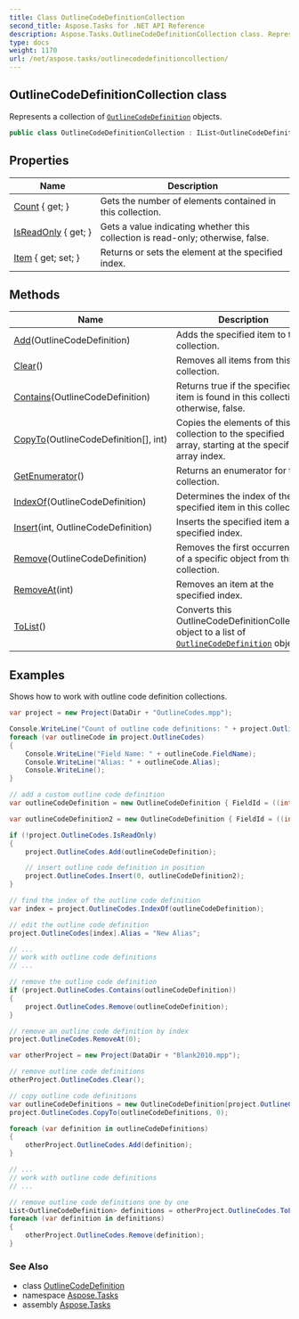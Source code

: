 ```yaml
---
title: Class OutlineCodeDefinitionCollection
second_title: Aspose.Tasks for .NET API Reference
description: Aspose.Tasks.OutlineCodeDefinitionCollection class. Represents a collection of OutlineCodeDefinition objects
type: docs
weight: 1170
url: /net/aspose.tasks/outlinecodedefinitioncollection/
---
```

## OutlineCodeDefinitionCollection class

Represents a collection of [`OutlineCodeDefinition`](../outlinecodedefinition/) objects.

```csharp
public class OutlineCodeDefinitionCollection : IList<OutlineCodeDefinition>
```

## Properties

| Name | Description |
| --- | --- |
| [Count](../../aspose.tasks/outlinecodedefinitioncollection/count/) { get; } | Gets the number of elements contained in this collection. |
| [IsReadOnly](../../aspose.tasks/outlinecodedefinitioncollection/isreadonly/) { get; } | Gets a value indicating whether this collection is read-only; otherwise, false. |
| [Item](../../aspose.tasks/outlinecodedefinitioncollection/item/) { get; set; } | Returns or sets the element at the specified index. |

## Methods

| Name | Description |
| --- | --- |
| [Add](../../aspose.tasks/outlinecodedefinitioncollection/add/)(OutlineCodeDefinition) | Adds the specified item to this collection. |
| [Clear](../../aspose.tasks/outlinecodedefinitioncollection/clear/)() | Removes all items from this collection. |
| [Contains](../../aspose.tasks/outlinecodedefinitioncollection/contains/)(OutlineCodeDefinition) | Returns true if the specified item is found in this collection; otherwise, false. |
| [CopyTo](../../aspose.tasks/outlinecodedefinitioncollection/copyto/)(OutlineCodeDefinition[], int) | Copies the elements of this collection to the specified array, starting at the specified array index. |
| [GetEnumerator](../../aspose.tasks/outlinecodedefinitioncollection/getenumerator/)() | Returns an enumerator for this collection. |
| [IndexOf](../../aspose.tasks/outlinecodedefinitioncollection/indexof/)(OutlineCodeDefinition) | Determines the index of the specified item in this collection. |
| [Insert](../../aspose.tasks/outlinecodedefinitioncollection/insert/)(int, OutlineCodeDefinition) | Inserts the specified item at the specified index. |
| [Remove](../../aspose.tasks/outlinecodedefinitioncollection/remove/)(OutlineCodeDefinition) | Removes the first occurrence of a specific object from this collection. |
| [RemoveAt](../../aspose.tasks/outlinecodedefinitioncollection/removeat/)(int) | Removes an item at the specified index. |
| [ToList](../../aspose.tasks/outlinecodedefinitioncollection/tolist/)() | Converts this OutlineCodeDefinitionCollection object to a list of [`OutlineCodeDefinition`](../outlinecodedefinition/) objects. |

## Examples

Shows how to work with outline code definition collections.

```csharp
var project = new Project(DataDir + "OutlineCodes.mpp");

Console.WriteLine("Count of outline code definitions: " + project.OutlineCodes.Count);
foreach (var outlineCode in project.OutlineCodes)
{
    Console.WriteLine("Field Name: " + outlineCode.FieldName);
    Console.WriteLine("Alias: " + outlineCode.Alias);
    Console.WriteLine();
}

// add a custom outline code definition
var outlineCodeDefinition = new OutlineCodeDefinition { FieldId = ((int)ExtendedAttributeTask.OutlineCode3).ToString("D"), Alias = "My Outline Code" };

var outlineCodeDefinition2 = new OutlineCodeDefinition { FieldId = ((int)ExtendedAttributeTask.OutlineCode1).ToString("D"), Alias = "My Outline Code 2" };

if (!project.OutlineCodes.IsReadOnly)
{
    project.OutlineCodes.Add(outlineCodeDefinition);

    // insert outline code definition in position
    project.OutlineCodes.Insert(0, outlineCodeDefinition2);
}

// find the index of the outline code definition
var index = project.OutlineCodes.IndexOf(outlineCodeDefinition);

// edit the outline code definition
project.OutlineCodes[index].Alias = "New Alias";

// ...
// work with outline code definitions
// ...

// remove the outline code definition
if (project.OutlineCodes.Contains(outlineCodeDefinition))
{
    project.OutlineCodes.Remove(outlineCodeDefinition);
}

// remove an outline code definition by index
project.OutlineCodes.RemoveAt(0);

var otherProject = new Project(DataDir + "Blank2010.mpp");

// remove outline code definitions
otherProject.OutlineCodes.Clear();

// copy outline code definitions
var outlineCodeDefinitions = new OutlineCodeDefinition[project.OutlineCodes.Count];
project.OutlineCodes.CopyTo(outlineCodeDefinitions, 0);

foreach (var definition in outlineCodeDefinitions)
{
    otherProject.OutlineCodes.Add(definition);
}

// ...
// work with outline code definitions
// ...

// remove outline code definitions one by one
List<OutlineCodeDefinition> definitions = otherProject.OutlineCodes.ToList();
foreach (var definition in definitions)
{
    otherProject.OutlineCodes.Remove(definition);
}
```

### See Also

* class [OutlineCodeDefinition](../outlinecodedefinition/)
* namespace [Aspose.Tasks](../../aspose.tasks/)
* assembly [Aspose.Tasks](../../)


